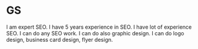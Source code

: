# GS
I am expert SEO. I have 5 years experience in SEO. I have lot of experience SEO. I can do any SEO work. I can do also graphic design. I can do logo design, business card design, flyer design.
